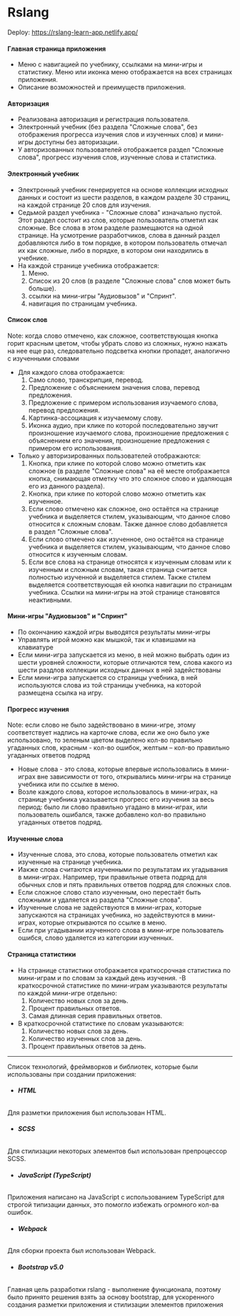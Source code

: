 # Rslang

Deploy: https://rslang-learn-app.netlify.app/

#### **Главная страница приложения** 
- Меню с навигацией по учебнику, ссылками на мини-игры и статистику. Меню или иконка меню отображается на всех страницах приложения.
- Описание возможностей и преимуществ приложения.
#### **Авторизация** 
- Реализована авторизация и регистрация пользователя.
- Электронный учебник (без раздела "Сложные слова", без отображения прогресса изучения слов и изученных слов) и мини-игры доступны без авторизации.
- У авторизованных пользователей отображается раздел "Сложные слова", прогресс изучения слов, изученные слова и статистика.
#### **Электронный учебник** 
- Электронный учебник генерируется на основе коллекции исходных данных и состоит из шести разделов, в каждом разделе 30 страниц, на каждой странице 20 слов для изучения.
- Седьмой раздел учебника - "Сложные слова" изначально пустой. Этот раздел состоит из слов, которые пользователь отметил как сложные. Все слова в этом разделе размещаются на одной странице. На усмотрение разработчиков, слова в данный раздел добавляются либо в том порядке, в котором пользователь отмечал их как сложные, либо в порядке, в котором они находились в учебнике.
- На каждой странице учебника отображается:
  1. Меню.
  2. Список из 20 слов (в разделе "Сложные слова" слов может быть больше).
  3. ссылки на мини-игры "Аудиовызов" и "Спринт".
  4. навигация по страницам учебника.
#### **Список слов** 
Note: когда слово отмечено, как сложное, соответствующая кнопка горит красным цветом, чтобы убрать слово из сложных, нужно нажать на нее еще раз, следовательно подсветка кнопки пропадет, аналогично с изученными словами

- Для каждого слова отображается:
  1. Само слово, транскрипция, перевод.
  2. Предложение с объяснением значения слова, перевод предложения.
  3. Предложение с примером использования изучаемого слова, перевод предложения.
  4. Картинка-ассоциация к изучаемому слову.
  5. Иконка аудио, при клике по которой последовательно звучит произношение изучаемого слова, произношение предложения с объяснением его значения, произношение предложения с примером его использования.
- Только у авторизированных пользователей отображаются:
  1. Кнопка, при клике по которой слово можно отметить как сложное (в разделе "Сложные слова" на её месте отображается кнопка, снимающая отметку что это сложное слово и удаляющая его из данного раздела).
  2. Кнопка, при клике по которой слово можно отметить как изученное.
  3. Если слово отмечено как сложное, оно остаётся на странице учебника и выделяется стилем, указывающим, что данное слово относится к сложным словам. Также данное слово добавляется в раздел "Сложные слова".
  4. Если слово отмечено как изученное, оно остаётся на странице учебника и выделяется стилем, указывающим, что данное слово относится к изученным словам.
  5. Если все слова на странице относятся к изученным словам или к изученным и сложным словам, такая страница считается полностью изученной и выделяется стилем. Также стилем выделяется соответствующая ей кнопка навигации по страницам учебника. Ссылки на мини-игры на этой странице становятся неактивными.
#### **Мини-игры "Аудиовызов" и "Спринт"**
- По окончанию каждой игры выводятся результаты мини-игры
- Управлять игрой можно как мышкой, так и клавишами на клавиатуре
- Если мини-игра запускается из меню, в ней можно выбрать один из шести уровней сложности, которые отличаются тем, слова какого из шести раздлов коллекции исходных данных в ней задействованы
- Если мини-игра запускается со страницы учебника, в ней используются слова из той страницы учебника, на которой размещена ссылка на игру.
#### **Прогресс изучения**
Note: если слово не было задействовано в мини-игре, этому соответствует надпись на карточке слова, если же оно было уже использовано, то зеленым цветом выделено кол-во правильно угаданных слов, красным - кол-во ошибок, желтым – кол-во правильно угаданных ответов подряд

- Новые слова - это слова, которые впервые использовались в мини-играх вне зависимости от того, открывались мини-игры на странице учебника или по ссылке в меню.
- Возле каждого слова, которое использовалось в мини-играх, на странице учебника указывается прогресс его изучения за весь период: было ли слово правильно угадано в мини-играх, или пользователь ошибался, также добавлено кол-во правильно угаданных ответов подряд.
#### **Изученные слова**
- Изученные слова, это слова, которые пользователь отметил как изученные на странице учебника.
- Иакже слова считаются изученными по результатам их угадывания в мини-играх. Например, три правильные ответа подряд для обычных слов и пять правильных ответов подряд для сложных слов.
- Если сложное слово стало изученным, оно перестаёт быть сложными и удаляется из раздела "Сложные слова".
- Изученные слова не задействуются в мини-играх, которые запускаются на страницах учебника, но задействуются в мини-играх, которые открываются по ссылке в меню.
- Если при угадывании изученного слова в мини-игре пользователь ошибся, слово удаляется из категории изученных.
#### **Страница статистики**
- На странице статистики отображается краткосрочная статистика по мини-играм и по словам за каждый день изучения.
-В краткосрочной статистике по мини-играм указываются результаты по каждой мини-игре отдельно:
  1. Количество новых слов за день.
  2. Процент правильных ответов.
  3. Самая длинная серия правильных ответов.
- В краткосрочной статистике по словам указываются:
  1. Количество новых слов за день.
  2. Количество изученных слов за день.
  3. Процент правильных ответов за день.

---

Список технологий, фреймворков и библиотек, которые были использованы при создании приложения:
* ###### **HTML**
Для разметки приложения был использован HTML.
* ###### **SCSS**
Для стилизации некоторых элементов был использован препроцессор SCSS.
* ######  **JavaScript (TypeScript)**
Приложения написано на JavaScript с использованием TypeScript для строгой типизации данных, это помогло избежать огромного кол-ва ошибок.
* ######  **Webpack**
Для сборки проекта был использован Webpack.
* ######  **Bootstrap v5.0**
Главная цель разработки rslang - выполнение функционала, поэтому было принято решения взять за основу bootstrap, для ускоренного создания разметки приложения и стилизации элементов приложения

